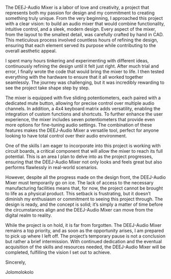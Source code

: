 The DEEJ-Audio Mixer is a labor of love and creativity, a project that represents both my passion for design and my commitment to creating something truly unique. From the very beginning, I approached this project with a clear vision: to build an audio mixer that would combine functionality, intuitive control, and a sleek, modern design. Every aspect of the mixer, from the layout to the smallest detail, was carefully crafted by hand in CAD. This meticulous process involved countless hours of refining the design, ensuring that each element served its purpose while contributing to the overall aesthetic appeal.

I spent many hours tinkering and experimenting with different ideas, continuously refining the design until it felt just right. After much trial and error, I finally wrote the code that would bring the mixer to life. I then tested everything with the hardware to ensure that it all worked together seamlessly. The journey was challenging, but it was incredibly rewarding to see the project take shape step by step.

The mixer is equipped with five sliding potentiometers, each paired with a dedicated mute button, allowing for precise control over multiple audio channels. In addition, a 4x4 keyboard matrix adds versatility, enabling the integration of custom functions and shortcuts. To further enhance the user experience, the mixer includes seven potentiometers that provide even more options for fine-tuning audio settings. The combination of these features makes the DEEJ-Audio Mixer a versatile tool, perfect for anyone looking to have total control over their audio environment.

One of the skills I am eager to incorporate into this project is working with circuit boards, a critical component that will allow the mixer to reach its full potential. This is an area I plan to delve into as the project progresses, ensuring that the DEEJ-Audio Mixer not only looks and feels great but also performs flawlessly in real-world scenarios.

However, despite all the progress made on the design front, the DEEJ-Audio Mixer must temporarily go on ice. The lack of access to the necessary manufacturing facilities means that, for now, the project cannot be brought to life as a physical product. This setback is frustrating, but it doesn’t diminish my enthusiasm or commitment to seeing this project through. The design is ready, and the concept is solid; it’s simply a matter of time before the circumstances align and the DEEJ-Audio Mixer can move from the digital realm to reality.

While the project is on hold, it is far from forgotten. The DEEJ-Audio Mixer remains a top priority, and as soon as the opportunity arises, I am prepared to pick up where I left off. The project’s temporary pause is not a conclusion but rather a brief intermission. With continued dedication and the eventual acquisition of the skills and resources needed, the DEEJ-Audio Mixer will be completed, fulfilling the vision I set out to achieve.

Sincerely,

Jolomolokolo
